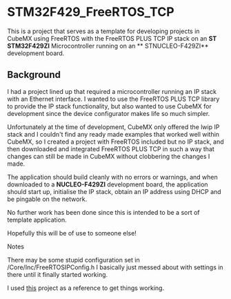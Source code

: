 # STM32F429_FreeRTOS_TCP

This is a project that serves as a template for developing projects in CubeMX using FreeRTOS
with the FreeRTOS PLUS TCP IP stack on an **ST STM32F429ZI** Microcontroller running on
an ** STNUCLEO-F429ZI** development board.

## Background

I had a project lined up that required a microcontroller running an IP stack with an
Ethernet interface. I wanted to use the FreeRTOS PLUS TCP library to provide the IP
stack functionality, but also wanted to use CubeMX for development since the device
configurator makes life so much simpler.

Unfortunately at the time of development, CubeMX only offered the lwip IP stack and I
couldn't find any ready made examples that worked well within CubeMX, so I created a
project with FreeRTOS included but no IP stack, and then downloaded and integrated
FreeRTOS PLUS TCP in such a way that changes can still be made in CubeMX without
clobbering the changes I made.

The application should build cleanly with no errors or warnings, and when downloaded to
a **NUCLEO-F429ZI** development board, the application should start up, initialise the IP
stack, obtain an IP address using DHCP and be pingable on the network.

No further work has been done since this is intended to be a sort of template application.

Hopefully this will be of use to someone else!

Notes
 
There may be some stupid configuration set in /Core/Inc/FreeRTOSIPConfig.h
I basically just messed about with settings in there until it finally started working.

I used [this](https://github.com/htibosch/freertos_plus_projects/tree/master/plus/stm32F40) project as a reference to get things working.

